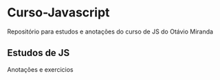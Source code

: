 # Curso-Javascript
Repositório para estudos e anotações do curso de JS do Otávio Miranda
## Estudos de JS
Anotações e exercicios
